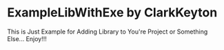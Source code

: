 # ExampleLibWithExe by ClarkKeyton
This is Just Example for Adding Library to You're Project or Something Else... Enjoy!!!

